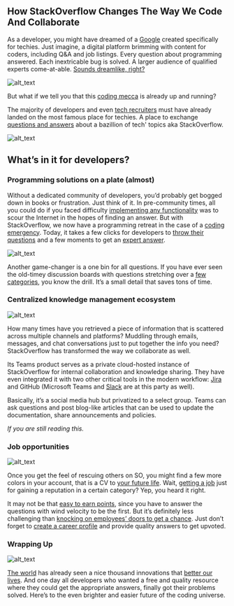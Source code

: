 ## How StackOverflow Changes The Way We Code And Collaborate

As a developer, you might have dreamed of a [Google](https://hackernoon.com/search?query=google) created specifically for techies. Just imagine, a digital platform brimming with content for coders, including Q&A and job listings. Every question about programming answered. Each inextricable bug is solved. A larger audience of qualified experts come-at-able. [Sounds dreamlike, right?](https://hackernoon.com/key-takeaways-from-jeff-atwoods-ama-on-hackernoon-78abc7501530) 







![alt_text](images/image1.gif "image_tooltip")


But what if we tell you that this [coding mecca](https://hackernoon.com/tagged/coding) is already up and running?

The majority of developers and even [tech recruiters](https://hackernoon.com/tagged/recruiting) must have already landed on the most famous place for techies. A place to exchange [questions and answers](https://hackernoon.com/160-data-science-interview-questions-415s3y2a) about a bazillion of tech' topics aka StackOverflow.






![alt_text](images/image2.gif "image_tooltip")



## What’s in it for developers?


### Programming solutions on a plate (almost)

Without a dedicated community of developers, you’d probably get bogged down in books or frustration. Just think of it. In pre-community times, all you could do if you faced difficulty [implementing any functionality](https://hackernoon.com/should-you-watch-tutorials-to-become-a-programmer-jy743yvx) was to scour the Internet in the hopes of finding an answer. But with StackOverflow, we now have a programming retreat in the case of a [coding emergency](https://hackernoon.com/how-to-approach-a-technical-challenge-to-get-100percent-and-be-hired-xg2i32wj). Today, it takes a few clicks for developers to [throw their questions](https://hackernoon.com/tagged/tutorial) and a few moments to get an [expert answer](https://hackernoon.com/hands-on-ipld-tutorial-in-golang-hk122awm). 






![alt_text](images/image3.gif "image_tooltip")


Another game-changer is a one bin for all questions. If you have ever seen the old-timey discussion boards with questions stretching over a [few categories](https://hackernoon.com/3-top-resources-to-learn-about-apache-kafka-1e3832xp), you know the drill. It’s a small detail that saves tons of time.


### Centralized knowledge management ecosystem





![alt_text](images/image4.gif "image_tooltip")


How many times have you retrieved a piece of information that is scattered across multiple channels and platforms? Muddling through emails, messages, and chat conversations just to put together the info you need? StackOverflow has transformed the way we collaborate as well.

Its Teams product serves as a private cloud-hosted instance of StackOverflow for internal collaboration and knowledge sharing. They have even integrated it with two other critical tools in the modern workflow: [Jira](https://hackernoon.com/how-to-run-light-weight-scrum-in-jira-advice-from-a-former-amazon-engineering-manager-8x523u4u) and GitHub (Microsoft Teams and [Slack](https://hackernoon.com/tagged/slack) are at this party as well).

Basically, it’s a social media hub but privatized to a select group. Teams can ask questions and post blog-like articles that can be used to update the documentation, share announcements and policies.

_If you are still reading this._


### Job opportunities







![alt_text](images/image5.gif "image_tooltip")


Once you get the feel of rescuing others on SO, you might find a few more colors in your account, that is a CV to [your future life](https://hackernoon.com/tagged/remote). Wait, [getting a job](https://hackernoon.com/how-i-used-stack-overflow-github-to-get-dream-job-before-19-without-degree-8cb5184e2bec) just for gaining a reputation in a certain category? Yep, you heard it right. 

It may not be that [easy to earn points](https://hackernoon.com/automating-task-estimating-process-in-jira-953q3uce), since you have to answer the questions with wind velocity to be the first. But it’s definitely less challenging than [knocking on employees’ doors to get a chance](https://hackernoon.com/7-recruiting-lessons-that-you-can-learn-from-santa-zyz34un). Just don’t forget to [create a career profile](https://hackernoon.com/optimizing-your-talent-acquisition-in-2021-part-1-732h331q) and provide quality answers to get upvoted.


### Wrapping Up







![alt_text](images/image6.gif "image_tooltip")


[The world](https://hackernoon.com/top-32-jira-alternatives-for-agile-project-management-teams-bv173ym3) has already seen a nice thousand innovations that [better our lives](https://hackernoon.com/12-ways-in-which-slack-can-enhance-your-teams-remote-work-culture-9c4y3313). And one day all developers who wanted a free and quality resource where they could get the appropriate answers, finally got their problems solved. Here’s to the even brighter and easier future of the coding universe.
